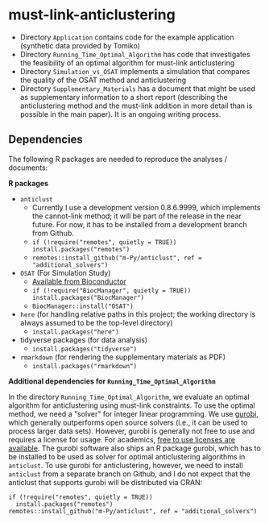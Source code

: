 # must-link-anticlustering

- Directory `Application` contains code for the example application (synthetic data provided by Tomiko)
- Directory `Running_Time_Optimal_Algorithm` has code that investigates the feasibility of an optimal algorithm for must-link anticlustering
- Directory `Simulation_vs_OSAT` implements a simulation that compares the quality of the OSAT method and anticlustering
- Directory `Supplementary_Materials` has a document that might be used as supplementary information to a short report (describing the anticlustering method and the must-link addition in more detail than is possible in the main paper). It is an ongoing writing process.

## Dependencies

The following R packages are needed to reproduce the analyses / documents:

**R packages**

- `anticlust`
  * Currently I use a development version 0.8.6.9999, which implements the cannot-link method; it will be part of the release in the near future. For now, it has to be installed from a development branch from Github.
  * `if (!require("remotes", quietly = TRUE)) install.packages("remotes")`
  * `remotes::install_github("m-Py/anticlust", ref = "additional_solvers")`
- `OSAT` (For Simulation Study)
  * [Available from Bioconductor](https://bioconductor.org/packages/release/bioc/html/OSAT.html)
  * `if (!require("BiocManager", quietly = TRUE)) install.packages("BiocManager")`
  * `BiocManager::install("OSAT")`
- `here` (for handling relative paths in this project; the working directory is always assumed to be the top-level directory)
  * `install.packages("here")`
- tidyverse packages (for data analysis)
  * `install.packages("tidyverse")` 
- `rmarkdown` (for rendering the supplementary materials as PDF)
  * `install.packages("rmarkdown")` 

**Additional dependencies for `Running_Time_Optimal_Algorithm`**

In the directory `Running_Time_Optimal_Algorithm`, we evaluate an optimal algorithm for anticlustering using must-link constraints. To use the optimal method, we need a "solver" for integer linear programming. We use [gurobi](https://www.gurobi.com/), which generally outperforms open source solvers (i.e., it can be used to process larger data sets). However, gurobi is generally not free to use and requires a license for usage. For academics, [free to use licenses are available](https://www.gurobi.com/academia/academic-program-and-licenses/). The gurobi software also ships an R package gurobi, which has to be installed to be used as solver for optimal anticlustering algorithms in `anticlust`. To use gurobi for anticlustering, however, we need to install `anticlust` from a separate branch on Github, and I do not expect that the anticlust that supports gurobi will be distributed via CRAN:

```
if (!require("remotes", quietly = TRUE)) 
  install.packages("remotes")
remotes::install_github("m-Py/anticlust", ref = "additional_solvers")
```

